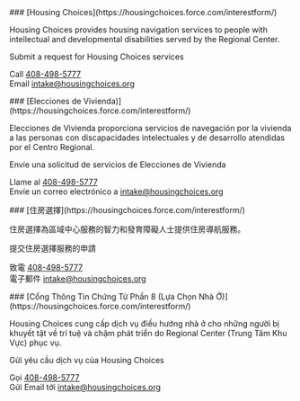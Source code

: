 <RenderIf language="default">
### [Housing Choices](https://housingchoices.force.com/interestform/)

Housing Choices provides housing navigation services to people with intellectual and developmental disabilities served by the Regional Center.

Submit a request for Housing Choices services

Call [408-498-5777](tel:+1-408-498-5777)  
Email [intake@housingchoices.org](mailto:intake@housingchoices.org)

</RenderIf>
<RenderIf language="es">
### [Elecciones de Vivienda)](https://housingchoices.force.com/interestform/)

Elecciones de Vivienda proporciona servicios de navegación por la vivienda a las personas con discapacidades intelectuales y de desarrollo atendidas por el Centro Regional.

Envíe una solicitud de servicios de Elecciones de Vivienda

Llame al [408-498-5777](tel:+1-408-498-5777)  
Envíe un correo electrónico a [intake@housingchoices.org](mailto:intake@housingchoices.org)

</RenderIf>
<RenderIf language="zh">
### [住房選擇](https://housingchoices.force.com/interestform/)

住房選擇為區域中心服務的智力和發育障礙人士提供住房導航服務。

提交住房選擇服務的申請

致電 [408-498-5777](tel:+1-408-498-5777)  
電子郵件 [intake@housingchoices.org](mailto:intake@housingchoices.org)

</RenderIf>
<RenderIf language="vi">
### [Cổng Thông Tin Chứng Từ Phần 8 (Lựa Chọn Nhà Ở)](https://housingchoices.force.com/interestform/)

Housing Choices cung cấp dịch vụ điều hướng nhà ở cho những người bị khuyết tật về trí tuệ và chậm phát triển do Regional Center (Trung Tâm Khu Vực) phục vụ.

Gửi yêu cầu dịch vụ của Housing Choices

Gọi [408-498-5777](tel:+1-408-498-5777)  
Gửi Email tới [intake@housingchoices.org](mailto:intake@housingchoices.org)

</RenderIf>
